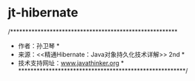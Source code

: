 # jt-hibernate 


/*******************************************************
 * 作者：孙卫琴                                        *
 * 来源：<<精通Hibernate：Java对象持久化技术详解>> 2nd *
 * 技术支持网址：www.javathinker.org                   *
 *******************************************************/